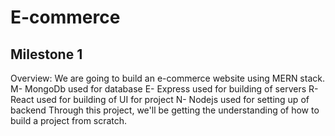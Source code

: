 # E-commerce

## Milestone 1
Overview: We are going to build an e-commerce website using MERN stack.
M- MongoDb used for database
E- Express used for building of servers
R- React used for building of UI for project
N- Nodejs used for setting up of backend
Through this project, we'll be getting the understanding of how to build a project from scratch.
